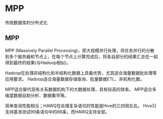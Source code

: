 # MPP
传统数据库的分布式化

## MPP
MPP (Massively Parallel Processing)，即大规模并行处理，将任务并行的分散到多个服务器和节点上，在每个节点上计算完成后，将各自部分的结果汇总在一起得到最终的结果(与Hadoop相似)。

Hadoop在处理非结构化和半结构化数据上具备优势，尤其适合海量数据批处理等应用要求。
Hadoop适合海量数据存储查询、批量数据ETL、非机构化数。

MPP适合替代现有关系数据机构下的大数据处理，具有较高的效率。
MPP适合多维度数据自助分析、数据集市等。

简单查询性能相当；HAWQ在处理复杂语句的性能是Hive的三四倍左右。
Hive只支持基准测试99条语句中的66条，而HAWQ支持全部。